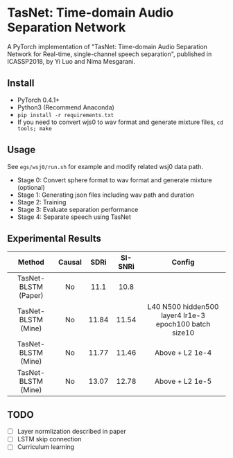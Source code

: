 # TasNet: Time-domain Audio Separation Network
A PyTorch implementation of "TasNet: Time-domain Audio Separation Network for Real-time, single-channel speech separation", published in ICASSP2018, by Yi Luo and Nima Mesgarani.

## Install
- PyTorch 0.4.1+
- Python3 (Recommend Anaconda)
- `pip install -r requirements.txt`
- If you need to convert wjs0 to wav format and generate mixture files, `cd tools; make`

## Usage
See `egs/wsj0/run.sh` for example and modify related wsj0 data path.
- Stage 0: Convert sphere format to wav format and generate mixture (optional)
- Stage 1: Generating json files including wav path and duration
- Stage 2: Training
- Stage 3: Evaluate separation performance
- Stage 4: Separate speech using TasNet

## Experimental Results
| Method | Causal | SDRi | SI-SNRi | Config |
| :----: | :----: | :-----: | :--: | :----: |
| TasNet-BLSTM (Paper) | No | 11.1 | 10.8 | |
| TasNet-BLSTM (Mine) | No | 11.84 | 11.54 | L40 N500 hidden500 layer4 lr1e-3 epoch100 batch size10 |
| TasNet-BLSTM (Mine) | No | 11.77 | 11.46 | Above + L2 1e-4|
| TasNet-BLSTM (Mine) | No | 13.07 | 12.78 | Above + L2 1e-5|

## TODO
- [ ] Layer normlization described in paper
- [ ] LSTM skip connection
- [ ] Curriculum learning
